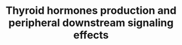 ---
annotations:
- type: Disease Ontology
  value: congenital hypothyroidism
- type: Pathway Ontology
  value: thyroid-stimulating hormone signaling pathway
- type: Pathway Ontology
  value: disease pathway
authors:
- Rik-lahaije
- Fehrhart
- L Dupuis
- Marvin M2
- Egonw
- Eweitz
description: Congenital hypothyroidism is a genetic hormonal disorder regarding the
  thyroid hormone. Due dyshormonogenesis, the production of the thyroid hormones is
  impaired resulting in increased birth weight, reduced LDL breakdown, decreased lipolysis,
  impaired glucose metabolism and decreased body temperature. Above, an overview of
  thyroid hormones production occurring in thyroid gland and their relevant downstream
  signalling is displayed. As the legend states, genes known te be affected by mutations
  leading to congenital hypothyroidism are colored red.
last-edited: 2021-11-30
organisms:
- Homo sapiens
redirect_from:
- /index.php/Pathway:WP4746
- /instance/WP4746
schema-jsonld:
- '@context': https://schema.org/
  '@id': https://wikipathways.github.io/pathways/WP4746.html
  '@type': Dataset
  creator:
    '@type': Organization
    name: WikiPathways
  description: Congenital hypothyroidism is a genetic hormonal disorder regarding
    the thyroid hormone. Due dyshormonogenesis, the production of the thyroid hormones
    is impaired resulting in increased birth weight, reduced LDL breakdown, decreased
    lipolysis, impaired glucose metabolism and decreased body temperature. Above,
    an overview of thyroid hormones production occurring in thyroid gland and their
    relevant downstream signalling is displayed. As the legend states, genes known
    te be affected by mutations leading to congenital hypothyroidism are colored red.
  keywords:
  - ''
  - AQP7
  - Ca2+
  - DUOX2
  - NP-R
  - MKK3
  - T2
  - MAFA
  - PLC
  - PIP3
  - TSH
  - MCT8
  - RPS6KA6
  - MG
  - NOTCH
  - RAF1
  - ANP
  - PLIN
  - TBG bound T4
  - KDM1A
  - ITGA
  - PKG
  - DG
  - Cell cycle arrest
  - IP3R
  - GSK3B
  - FOXO1
  - PRDM16
  - T3
  - T4
  - Albumin bound T3
  - MAPK signalling
  - THRA1
  - RPS6KB1
  - RHEB
  - MIT
  - Cell survival
  - cGMP
  - ZNF516
  - Glucose transport
  - UCP1
  - SLC5A5
  - DUOXA2
  - Wnt
  - SECISBP2L
  - MLST8
  - DIO1
  - RXR
  - DIO3
  - p38
  - TTF2
  - TTR bound T3
  - POMC
  - NADPH
  - ATF2
  - ASK1
  - FFA
  - TSC2
  - Ras
  - and protein synthesis
  - Cell growth, proliferation
  - THRB1
  - mTOR
  - SLC26A4
  - GRB2
  - TBG bound T3
  - PKA
  - oxygen
  - CASP9
  - ITGB
  - TCA cycle
  - Na+
  - S6
  - RAPTOR
  - BNP
  - PRAS40
  - CREB
  - TSHR
  - ATGL
  - Wnt signalling
  - FGF21
  - IP3
  - SLC16A10
  - Adenylate cyclase
  - H2O2
  - SLCO1C1
  - Oxidative phosphorylation
  - Glucose metabolism
  - PPARG
  - TG bound MIT and DIT
  - SOS
  - Beta-3 AR
  - TTF1
  - H+
  - ACTL6B
  - PCG-1
  - DIO2
  - AKT
  - AS160
  - tRNAsec
  - Glycerol
  - TRH
  - P53
  - FRS2
  - JMJD1B
  - MEK
  - NADP+
  - RAS
  - PI3K
  - SHH
  - Inflammation
  - NOTCH signalling
  - ERK
  - 'Hypothalamic '
  - B-Catenin
  - AGRP
  - PAX8
  - AC
  - BAD
  - TSC1
  - FGFR1
  - MC4R
  - SRC
  - PKC
  - MGLL
  - KLB
  - DAG
  - TTR bound T4
  - Norepinephrine
  - NHSL
  - IYD
  - cAMP
  - Albumin bound T4
  - iodide
  - MDM2
  - THR
  - TG
  - TG bound MIT, DIT, T3 and T4
  - TPO
  - PFKFB2
  - 'AMPK '
  - DIT
  - NPY
  - SIRT6
  license: CC0
  name: Thyroid hormones production and peripheral downstream signaling effects
seo: CreativeWork
title: Thyroid hormones production and peripheral downstream signaling effects
wpid: WP4746
---